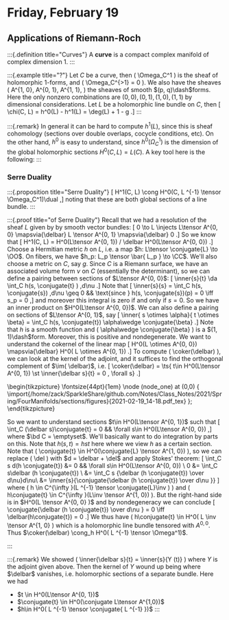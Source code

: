 # Friday, February 19

## Applications of Riemann-Roch


:::{.definition title="Curves"}
A **curve** is a compact complex manifold of complex dimension 1.
:::


:::{.example title="?"}
Let $C$ be a curve, then \( \Omega_C^1 \) is the sheaf of holomorphic 1-forms, and \( \Omega_C^{>1} = 0 \).
We also have the sheaves \( A^{1, 0}, A^{0, 1}, A^{1, 1}, \) the sheaves of smooth $(p, q)\dash$forms.
Here the only nonzero combinations are $(0, 0), (0, 1), (1, 0), (1, 1)$ by dimensional considerations.
Let $L$ be a holomorphic line bundle on $C$, then 
\[ \chi(C, L) = h^0(L) - h^1(L) = \deg(L) + 1 - g .\]
:::


:::{.remark}
In general it can be hard to compute $h^1(L)$, since this is sheaf cohomology (sections over double overlaps, cocycle conditions, etc).
On the other hand, $h^0$ is easy to understand, since $h^0( \Omega^1_C)$ is the dimension of the global holomorphic sections $H^0(C, L) = L(C)$.
A key tool here is the following: 
:::

### Serre Duality

:::{.proposition title="Serre Duality"}
\[
H^1(C, L) \cong H^0(C, L ^{-1} \tensor \Omega_C^1)\dual
,\]
noting that these are both global sections of a line bundle.
:::


:::{.proof title="of Serre Duality"}
Recall that we had a resolution of the sheaf $L$ given by by smooth vector bundles:
\[
0 \to L \injects L\tensor A^{0, 0} \mapsvia{\delbar} L \tensor A^{0, 1} \mapsvia{\delbar} 0
.\]
So we know that 
\[
H^1(C, L) = H^0(L\tensor A^{0, 1}) / \delbar H^0(L\tensor A^{0, 0})
.\]
Choose a Hermitian metric $h$ on $L$, i.e. a map $h: L\tensor \conjugate{L} \to \OO$.
On fibers, we have $h_p: L_p \tensor \bar{ L_p } \to \CC$.
We'll also choose a metric on $C$, say $g$.
Since $C$ is a Riemann surface, we have an associated volume form $\nu$ on $C$ (essentially the determinant), so we can define a pairing between sections of $L\tensor A^{0, 0}$:
\[
\inner{s}{t} \da \int_C h(s, \conjugate{t} ) \,d\nu
.\]
Note that 
\[
\inner{s}{s} = \int_C h(s, \conjugate{s}) \,d\nu \geq 0
&& \text{since }
h(s, \conjugate{s})(p) = 0 \iff s_p = 0
,\]
and moreover this integral is zero if and only if $s=0$.
So we have an inner product on $H^0(L\tensor A^{0, 0})$.
We can also define a pairing on sections of $L\tensor A^{0, 1}$, say
\[
\inner{ s \otimes \alpha}{ t \otimes \beta} = \int_C h(s, \conjugate{t}) \alpha\wedge \conjugate{\beta}
.\]
Note that $h$ is a smooth function and \( \alpha\wedge \conjugate{\beta} \) is a $(1, 1)\dash$form.
Moreover, this is positive and nondegenerate.
We want to understand the cokernel of the linear map
\[
H^0(L \otimes A^{0, 0}) \mapsvia{\delbar} H^0( L \otimes A^{0, 1})
.\]
To compute \( \coker(\delbar) \), we can look at the kernel of the adjoint, and it suffices to find the orthogonal complement of $\im( \delbar)$, i.e. 
\[
\coker(\delbar) = \ts{ t\in H^0(L\tensor A^{0, 1}) \st \inner{\delbar s}{t} = 0 \, \forall s} 
.\]

\begin{tikzpicture}
\fontsize{44pt}{1em} 
\node (node_one) at (0,0) { \import{/home/zack/SparkleShare/github.com/Notes/Class_Notes/2021/Spring/FourManifolds/sections/figures}{2021-02-19_14-18.pdf_tex} };
\end{tikzpicture}

So we want to understand sections $t\in H^0(L\tensor A^{0, 1})$ such that 
\[
\int_C (\delbar s)\conjugate{t} = 0 && \forall s\in H^0(L\tensor A^{0, 0})
,\]
where $\bd C = \emptyset$.
We'll basically want to do integration by parts on this.
Note that $h(s, t) = hst$ here where we view $h$ as a certain section.
Note that \( \conjugate{t} \in H^0(\conjugate{L} \tensor A^{1, 0}) \), so we can replace \( \del \) with $d = \delbar + \del$ and apply Stokes' theorem:
\[
\int_C s d(h \conjugate{t}) &= 0 && \forall s\in H^0(L\tensor A^{0, 0}) \\
0 
&= \int_C s\delbar (h \conjugate{t}) \\
&= \int_C s {\delbar (h \conjugate{t}) \over d\nu}d\nu\\
&= \inner{s}{\conjugate{\delbar (h \conjugate{t}) \over d\nu }}
\]
where \( h \in C^{\infty }(L ^{-1} \tensor \conjugate{L}\inv ) \) and \( h\conjugate{t} \in C^{\infty }(L\inv \tensor A^{1, 0}) \).
But the right-hand side is in $H^0(L \tensor A^{0, 0} )$ and by nondegeneracy we can conclude
\[
\conjugate{\delbar (h \conjugate{t}) \over d\nu } = 0
\iff \delbar(h\conjugate{t}) = 0
.\]
We thus have \( h\conjugate{t} \in H^0( L \inv \tensor A^{1, 0} \) which is a holomorphic line bundle tensored with $A^{0, 0}$.
Thus $\coker(\delbar) \cong_h H^0( L ^{-1} \tensor \Omega^1)$.

:::


:::{.remark}
We showed \( \inner{\delbar s}{t} = \inner{s}{Y (t)} \) where $Y$ is the adjoint given above.
Then the kernel of $Y$ wound up being where $\delbar$ vanishes, i.e. holomorphic sections of a separate bundle.
Here we had

- $t \in H^0(L\tensor A^{0, 1})$
- $\conjugate{t} \in H^0(\conjugate L\tensor A^{1,0})$
- $h\in H^0( L ^{-1} \tensor \conjugate{ L ^{-1} })$
:::






